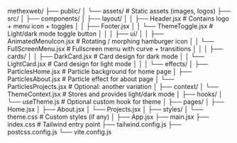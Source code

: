 methexweb/
├── public/
│   └── assets/                  # Static assets (images, logos)
├── src/
│
├── components/
│   ├── layout/
│   │   ├── Header.jsx           # Contains logo + menu icon + toggles
│   │   ├── Footer.jsx
│   │   └── ThemeToggle.jsx      # Light/dark mode toggle button
│   │
│   ├── ui/
│   │   ├── AnimatedMenuIcon.jsx  # Rotating / morphing hamburger icon
│   │   └── FullScreenMenu.jsx    # Fullscreen menu with curve + transitions
│   │
│   ├── cards/
│   │   ├── DarkCard.jsx          # Card design for dark mode
│   │   └── LightCard.jsx         # Card design for light mode
│   │
│   └── effects/
│       ├── ParticlesHome.jsx     # Particle background for home page
│       ├── ParticlesAbout.jsx    # Particle effect for about page
│       └── ParticlesProjects.jsx # Optional: another variation
│
├── context/
│   └── ThemeContext.jsx          # Stores and provides light/dark mode
│
├── hooks/
│   └── useTheme.js               # Optional custom hook for theme
│
├── pages/
│   ├── Home.jsx
│   ├── About.jsx
│   └── Projects.jsx
│
├── styles/
│   └── theme.css                 # Custom styles (if any)
│
├── App.jsx
├── main.jsx
├── index.css                     # Tailwind entry point
├── tailwind.config.js
├── postcss.config.js
└── vite.config.js
